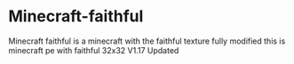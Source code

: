 # Minecraft-faithful
Minecraft faithful is a minecraft with the faithful texture fully modified this is minecraft pe with faithful 32x32 V1.17 Updated 
